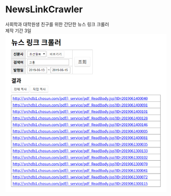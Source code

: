 # NewsLinkCrawler
사회학과 대학원생 친구를 위한 간단한 뉴스 링크 크롤러  
제작 기간 3일  
![Screenshot](./images/screenshot.png)
